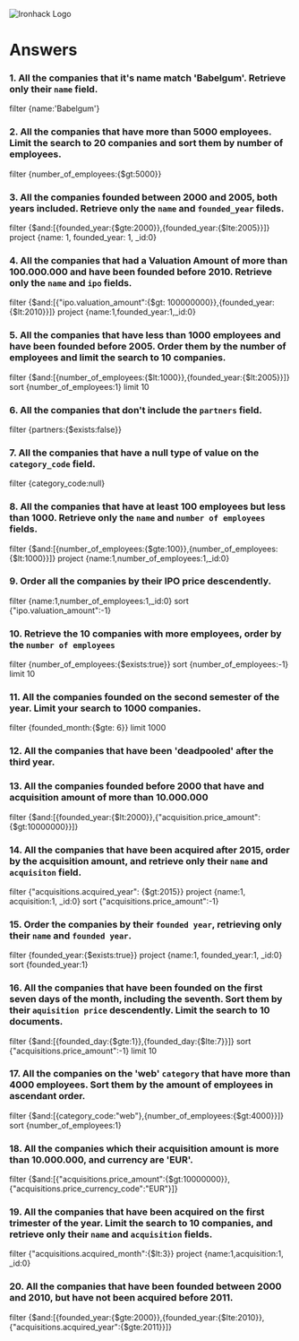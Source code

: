 ![Ironhack Logo](https://i.imgur.com/1QgrNNw.png)

# Answers

### 1. All the companies that it's name match 'Babelgum'. Retrieve only their `name` field.

filter {name:'Babelgum'}

### 2. All the companies that have more than 5000 employees. Limit the search to 20 companies and sort them by **number of employees**.

filter {number_of_employees:{$gt:5000}}

### 3. All the companies founded between 2000 and 2005, both years included. Retrieve only the `name` and `founded_year` fileds.

filter {$and:[{founded_year:{$gte:2000}},{founded_year:{$lte:2005}}]}
project {name: 1, founded_year: 1, _id:0}

### 4. All the companies that had a Valuation Amount of more than 100.000.000 and have been founded before 2010. Retrieve only the `name` and `ipo` fields.

filter {$and:[{"ipo.valuation_amount":{$gt: 100000000}},{founded_year:{$lt:2010}}]}
project  {name:1,founded_year:1,_id:0}

### 5. All the companies that have less than 1000 employees and have been founded before 2005. Order them by the number of employees and limit the search to 10 companies.

filter {$and:[{number_of_employees:{$lt:1000}},{founded_year:{$lt:2005}}]}
sort {number_of_employees:1}
limit 10

### 6. All the companies that don't include the `partners` field.

filter {partners:{$exists:false}}

### 7. All the companies that have a null type of value on the `category_code` field.

filter {category_code:null}

### 8. All the companies that have at least 100 employees but less than 1000. Retrieve only the `name` and `number of employees` fields.

filter {$and:[{number_of_employees:{$gte:100}},{number_of_employees:{$lt:1000}}]}
project {name:1,number_of_employees:1,_id:0}

### 9. Order all the companies by their IPO price descendently.

filter {name:1,number_of_employees:1,_id:0}
sort {"ipo.valuation_amount":-1}

### 10. Retrieve the 10 companies with more employees, order by the `number of employees`

filter {number_of_employees:{$exists:true}}
sort {number_of_employees:-1}
limit 10

### 11. All the companies founded on the second semester of the year. Limit your search to 1000 companies.

filter {founded_month:{$gte: 6}}
limit 1000

### 12. All the companies that have been 'deadpooled' after the third year.

<!-- Your Code Goes Here -->

### 13. All the companies founded before 2000 that have and acquisition amount of more than 10.000.000

filter {$and:[{founded_year:{$lt:2000}},{"acquisition.price_amount":{$gt:10000000}}]}

### 14. All the companies that have been acquired after 2015, order by the acquisition amount, and retrieve only their `name` and `acquisiton` field.

filter {"acquisitions.acquired_year": {$gt:2015}}
project {name:1, acquisition:1, _id:0}
sort {"acquisitions.price_amount":-1}

### 15. Order the companies by their `founded year`, retrieving only their `name` and `founded year`.

filter {founded_year:{$exists:true}}
project {name:1, founded_year:1, _id:0}
sort {founded_year:1}

### 16. All the companies that have been founded on the first seven days of the month, including the seventh. Sort them by their `aquisition price` descendently. Limit the search to 10 documents.

filter {$and:[{founded_day:{$gte:1}},{founded_day:{$lte:7}}]}
sort {"acquisitions.price_amount":-1}
limit 10

### 17. All the companies on the 'web' `category` that have more than 4000 employees. Sort them by the amount of employees in ascendant order.

filter {$and:[{category_code:"web"},{number_of_employees:{$gt:4000}}]}
sort {number_of_employees:1}

### 18. All the companies which their acquisition amount is more than 10.000.000, and currency are 'EUR'.

filter {$and:[{"acquisitions.price_amount":{$gt:10000000}},{"acquisitions.price_currency_code":"EUR"}]}

### 19. All the companies that have been acquired on the first trimester of the year. Limit the search to 10 companies, and retrieve only their `name` and `acquisition` fields.

filter {"acquisitions.acquired_month":{$lt:3}}
project {name:1,acquisition:1, _id:0}

### 20. All the companies that have been founded between 2000 and 2010, but have not been acquired before 2011.

filter {$and:[{founded_year:{$gte:2000}},{founded_year:{$lte:2010}},{"acquisitions.acquired_year":{$gte:2011}}]}
